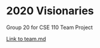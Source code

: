 # 2020 Visionaries

Group 20 for CSE 110 Team Project

[Link to team.md](https://github.com/cse110-sp23-group20/cse110-sp23-group20/blob/main/admin/team.md)
